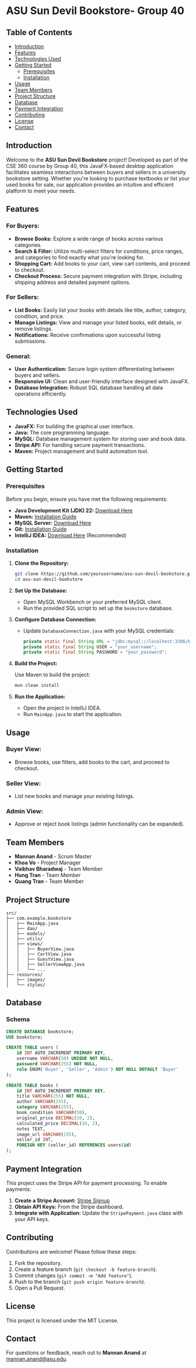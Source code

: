 # ASU Sun Devil Bookstore- Group 40

## Table of Contents
- [Introduction](#introduction)
- [Features](#features)
- [Technologies Used](#technologies-used)
- [Getting Started](#getting-started)
  - [Prerequisites](#prerequisites)
  - [Installation](#installation)
- [Usage](#usage)
- [Team Members](#team-members)
- [Project Structure](#project-structure)
- [Database](#database)
- [Payment Integration](#payment-integration)
- [Contributing](#contributing)
- [License](#license)
- [Contact](#contact)

## Introduction

Welcome to the **ASU Sun Devil Bookstore** project! Developed as part of the CSE 360 course by Group 40, this JavaFX-based desktop application facilitates seamless interactions between buyers and sellers in a university bookstore setting. Whether you're looking to purchase textbooks or list your used books for sale, our application provides an intuitive and efficient platform to meet your needs.

## Features

### **For Buyers:**
- **Browse Books:** Explore a wide range of books across various categories.
- **Search & Filter:** Utilize multi-select filters for conditions, price ranges, and categories to find exactly what you're looking for.
- **Shopping Cart:** Add books to your cart, view cart contents, and proceed to checkout.
- **Checkout Process:** Secure payment integration with Stripe, including shipping address and detailed payment options.

### **For Sellers:**
- **List Books:** Easily list your books with details like title, author, category, condition, and price.
- **Manage Listings:** View and manage your listed books, edit details, or remove listings.
- **Notifications:** Receive confirmations upon successful listing submissions.

### **General:**
- **User Authentication:** Secure login system differentiating between buyers and sellers.
- **Responsive UI:** Clean and user-friendly interface designed with JavaFX.
- **Database Integration:** Robust SQL database handling all data operations efficiently.

## Technologies Used

- **JavaFX:** For building the graphical user interface.
- **Java:** The core programming language.
- **MySQL:** Database management system for storing user and book data.
- **Stripe API:** For handling secure payment transactions.
- **Maven:** Project management and build automation tool.

## Getting Started

### Prerequisites

Before you begin, ensure you have met the following requirements:

- **Java Development Kit (JDK) 22:** [Download Here](https://www.oracle.com/java/technologies/javase-jdk22-downloads.html)
- **Maven:** [Installation Guide](https://maven.apache.org/install.html)
- **MySQL Server:** [Download Here](https://dev.mysql.com/downloads/mysql/)
- **Git:** [Installation Guide](https://git-scm.com/book/en/v2/Getting-Started-Installing-Git)
- **IntelliJ IDEA:** [Download Here](https://www.jetbrains.com/idea/download/) (Recommended)

### Installation

1. **Clone the Repository:**

   ```bash
   git clone https://github.com/yourusername/asu-sun-devil-bookstore.git
   cd asu-sun-devil-bookstore
   ```

2. **Set Up the Database:**

   - Open MySQL Workbench or your preferred MySQL client.
   - Run the provided SQL script to set up the `bookstore` database.

3. **Configure Database Connection:**

   - Update `DatabaseConnection.java` with your MySQL credentials:
     ```java
     private static final String URL = "jdbc:mysql://localhost:3306/bookstore";
     private static final String USER = "your_username";
     private static final String PASSWORD = "your_password";
     ```

4. **Build the Project:**

   Use Maven to build the project:
   ```bash
   mvn clean install
   ```

5. **Run the Application:**

   - Open the project in IntelliJ IDEA.
   - Run `MainApp.java` to start the application.

## Usage

### **Buyer View:**
- Browse books, use filters, add books to the cart, and proceed to checkout.

### **Seller View:**
- List new books and manage your existing listings.

### **Admin View:**
- Approve or reject book listings (admin functionality can be expanded).

## Team Members

- **Mannan Anand** - Scrum Master
- **Khoa Vo** - Project Manager
- **Vaibhav Bharadwaj** - Team Member
- **Hung Tran** - Team Member
- **Quang Tran** - Team Member

## Project Structure

```plaintext
src/
├── com.example.bookstore
│   ├── MainApp.java
│   ├── dao/
│   ├── models/
│   ├── utils/
│   ├── views/
│   │   ├── BuyerView.java
│   │   ├── CartView.java
│   │   ├── GuestView.java
│   │   ├── SellerViewApp.java
│   │   └── ...
├── resources/
│   ├── images/
│   └── styles/
```

## Database

### Schema
```sql
CREATE DATABASE bookstore;
USE bookstore;

CREATE TABLE users (
    id INT AUTO_INCREMENT PRIMARY KEY,
    username VARCHAR(50) UNIQUE NOT NULL,
    password VARCHAR(255) NOT NULL,
    role ENUM('Buyer', 'Seller', 'Admin') NOT NULL DEFAULT 'Buyer'
);

CREATE TABLE books (
    id INT AUTO_INCREMENT PRIMARY KEY,
    title VARCHAR(255) NOT NULL,
    author VARCHAR(255),
    category VARCHAR(255),
    book_condition VARCHAR(50),
    original_price DECIMAL(10, 2),
    calculated_price DECIMAL(10, 2),
    notes TEXT,
    image_url VARCHAR(255),
    seller_id INT,
    FOREIGN KEY (seller_id) REFERENCES users(id)
);
```

## Payment Integration

This project uses the Stripe API for payment processing. To enable payments:

1. **Create a Stripe Account:** [Stripe Signup](https://stripe.com)
2. **Obtain API Keys:** From the Stripe dashboard.
3. **Integrate with Application:** Update the `StripePayment.java` class with your API keys.

## Contributing

Contributions are welcome! Please follow these steps:

1. Fork the repository.
2. Create a feature branch (`git checkout -b feature-branch`).
3. Commit changes (`git commit -m "Add feature"`).
4. Push to the branch (`git push origin feature-branch`).
5. Open a Pull Request.

## License

This project is licensed under the MIT License.

## Contact

For questions or feedback, reach out to **Mannan Anand** at [mannan.anand@asu.edu](mailto:mannan.anand@asu.edu).
